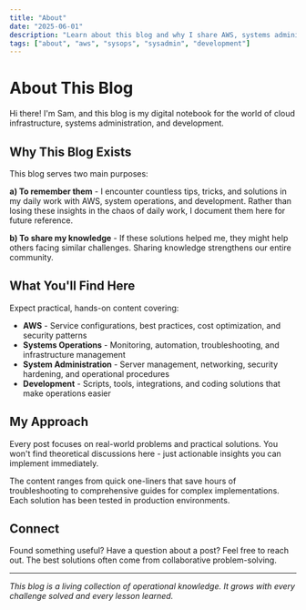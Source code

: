 ```yaml
---
title: "About"
date: "2025-06-01"
description: "Learn about this blog and why I share AWS, systems administration, and development tips and tricks."
tags: ["about", "aws", "sysops", "sysadmin", "development"]
---
```


# About This Blog

Hi there! I'm Sam, and this blog is my digital notebook for the world of cloud infrastructure, systems administration, and development.

## Why This Blog Exists

This blog serves two main purposes:

**a) To remember them** - I encounter countless tips, tricks, and solutions in my daily work with AWS, system operations, and development. Rather than losing these insights in the chaos of daily work, I document them here for future reference.

**b) To share my knowledge** - If these solutions helped me, they might help others facing similar challenges. Sharing knowledge strengthens our entire community.

## What You'll Find Here

Expect practical, hands-on content covering:

- **AWS** - Service configurations, best practices, cost optimization, and security patterns
- **Systems Operations** - Monitoring, automation, troubleshooting, and infrastructure management  
- **System Administration** - Server management, networking, security hardening, and operational procedures
- **Development** - Scripts, tools, integrations, and coding solutions that make operations easier

## My Approach

Every post focuses on real-world problems and practical solutions. You won't find theoretical discussions here - just actionable insights you can implement immediately.

The content ranges from quick one-liners that save hours of troubleshooting to comprehensive guides for complex implementations. Each solution has been tested in production environments.

## Connect

Found something useful? Have a question about a post? Feel free to reach out. The best solutions often come from collaborative problem-solving.

---

*This blog is a living collection of operational knowledge. It grows with every challenge solved and every lesson learned.*